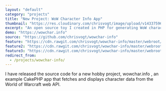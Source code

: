 ```yaml
---
layout: "default"
category: "projects"
title: "New Project: WoW Character Info App"
thumbnail: "https://res.cloudinary.com/chrisvogt/image/upload/v1433759656/chrisvogt-me/thumb/wowchar.jpg"
excerpt: "An open source toy I created in PHP for generating WoW character previews using the Battle.NET api. Use to share WoW characters on social networking sites."
demo: "https://wowchar.info"
source: "https://github.com/chrisvogt/wowchar-info"
feature: "https://cdn.rawgit.com/chrisvogt/wowchar-info/master/webroot/img/og-banner.jpg"
feature2: "https://cdn.rawgit.com/chrisvogt/wowchar-info/master/webroot/img/screenshot.jpg"
feature3: "https://cdn.rawgit.com/chrisvogt/wowchar-info/master/webroot/img/screenshot.home.jpg"
redirect_from:
  - /projects/wowchar-info/
---
```


I have released the source code for a new hobby project, wowchar.info <a href="http://wowchar.info" title="WOWCHAR.info World of Warcraft Character Sharing Tool"><i class="fa fa-link"></i></a>, an example CakePHP app that fetches and displays character data from the World of Warcraft web API.
